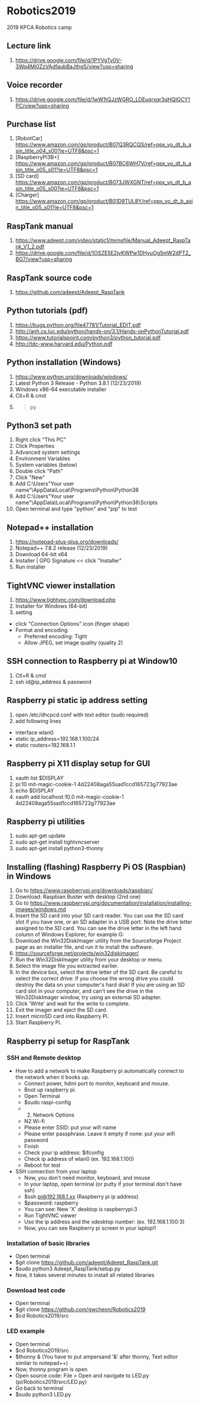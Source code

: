 # Robotics2019
2019 KPCA Robotics camp

## Lecture link
1. https://drive.google.com/file/d/1PYVgTv0V-3Wq4Mi0ZzVAdfaubBaJthgS/view?usp=sharing

## Voice recorder
1. https://drive.google.com/file/d/1wW1tQJzWGRO_LDEuqrxqr3qHQIGCY1PC/view?usp=sharing

## Purchase list
1. [RobotCar] https://www.amazon.com/gp/product/B07Q3RQCQS/ref=ppx_yo_dt_b_asin_title_o04_s00?ie=UTF8&psc=1
2. [RaspberryPi3B+] https://www.amazon.com/gp/product/B07BC6WH7V/ref=ppx_yo_dt_b_asin_title_o05_s01?ie=UTF8&psc=1
3. [SD card] https://www.amazon.com/gp/product/B073JWXGNT/ref=ppx_yo_dt_b_asin_title_o05_s00?ie=UTF8&psc=1
4. [Charger] https://www.amazon.com/gp/product/B01D9TUL8Y/ref=ppx_yo_dt_b_asin_title_o05_s01?ie=UTF8&psc=1

## RaspTank manual
1. https://www.adeept.com/video/static1/itemsfile/Manual_Adeept_RaspTank_V1_2.pdf
2. https://drive.google.com/file/d/1OSZE5E2jvKWPw1DHyuOg5mW2dPT2_BG7/view?usp=sharing

## RaspTank source code
1. https://github.com/adeept/Adeept_RaspTank

## Python tutorials (pdf)
1. https://bugs.python.org/file47781/Tutorial_EDIT.pdf
2. http://anh.cs.luc.edu/python/hands-on/3.1/Hands-onPythonTutorial.pdf
3. https://www.tutorialspoint.com/python3/python_tutorial.pdf
4. http://tdc-www.harvard.edu/Python.pdf

## Python installation (Windows)
1. https://www.python.org/downloads/windows/
2. Latest Python 3 Release - Python 3.8.1 (12/23/2019)
3. Windows x86-64 executable installer
4. Ctl+R & cmd
5. > py

## Python3 set path
1. Right click "This PC"
2. Click Properties
3. Advanced system settings
4. Environment Variables
5. System variables (below)
6. Double click "Path"
7. Click "New"
8. Add C:\Users\"Your user name"\AppData\Local\Programs\Python\Python38
9. Add C:\Users\"Your user name"\AppData\Local\Programs\Python\Python38\Scripts
10. Open terminal and type "python" and "pip" to test

## Notepad++ installation
1. https://notepad-plus-plus.org/downloads/
2. Notepad++ 7.8.2 release (12/23/2019)
3. Download 64-bit x64
4. Installer | GPG Signature << click "Installer"
5. Run installer

## TightVNC viewer installation
1. https://www.tightvnc.com/download.php
2. Installer for Windows (64-bit)
3. setting
  - click "Connection Options" icon (finger shape)
  - Format and encoding
    - Preferred encoding: Tight
    - Allow JPEG, set image quality (quality 2)

## SSH connection to Raspberry pi at Window10
1. Ctl+R & cmd
2. ssh id@ip_address & password

## Raspberry pi static ip address setting
1. open /etc/dhcpcd.conf with text editor (sudo required)
2. add following lines
  - interface wlan0
  - static ip_address=192.168.1.100/24
  - static routers=192.168.1.1
  
## Raspberry pi X11 display setup for GUI
1. xauth list $DISPLAY 
2. pi:10 mit-magic-cookie-1 4d22408aga55sad1ccd165723g77923ae
3. echo $DISPLAY
4. xauth add localhost:10.0 mit-magic-cookie-1 4d22408aga55sad1ccd165723g77923ae
  
## Raspberry pi utilities
1. sudo apt-get update
2. sudo apt-get install tightvncserver
3. sudo apt-get install python3-thonny

## Installing (flashing) Raspberry Pi OS (Raspbian) in Windows
1. Go to https://www.raspberrypi.org/downloads/raspbian/
2. Download: Raspbian Buster with desktop (2nd one)
3. Go to https://www.raspberrypi.org/documentation/installation/installing-images/windows.md
4. Insert the SD card into your SD card reader. You can use the SD card slot if you have one, or an SD adapter in a USB port. Note the drive letter assigned to the SD card. You can see the drive letter in the left hand column of Windows Explorer, for example G:
5. Download the Win32DiskImager utility from the Sourceforge Project page as an installer file, and run it to install the software.
6. https://sourceforge.net/projects/win32diskimager/
7. Run the Win32DiskImager utility from your desktop or menu.
8. Select the image file you extracted earlier.
9. In the device box, select the drive letter of the SD card. Be careful to select the correct drive: if you choose the wrong drive you could destroy the data on your computer's hard disk! If you are using an SD card slot in your computer, and can't see the drive in the Win32DiskImager window, try using an external SD adapter.
10. Click 'Write' and wait for the write to complete.
11. Exit the imager and eject the SD card.
12. Insert microSD card into Raspberry Pi.
13. Start Raspberry Pi.

## Raspberry pi setup for RaspTank
### SSH and Remote desktop
- How to add a network to make Raspberry pi automatically connect to the network when it books up.
  - Connect power, hdmi port to monitor, keyboard and mouse.
  - Boot up raspberry pi.
  - Open Terminal
  - $sudo raspi-config
  - 2. Network Options
  - N2 Wi-fi
  - Please enter SSID: put your wifi name
  - Please enter passphrase. Leave it empty if none: put your wifi password
  - Finish
  - Check your ip address: $ifconfig
  - Check ip address of wlan0 (ex. 192.168.1.100)
  - Reboot for test
- SSH connection from your laptop
  - Now, you don't need monitor, keyboard, and mouse
  - In your laptop, open terminal (or putty if your terminal don't have ssh)
  - $ssh pi@192.168.1.xx (Raspberry pi ip address)
  - $password: raspberry
  - You can see: New 'X' desktop is raspberrypi:3
  - Run TightVNC viewer
  - Use the ip address and the xdesktop number: (ex. 192.168.1.100:3)
  - Now, you can see Raspberry pi screen in your laptop!!
### Installation of basic libraries
- Open terminal
- $git clone https://github.com/adeept/Adeept_RaspTank.git
- $sudo python3 Adeept_RaspTank/setup.py
- Now, it takes several minutes to install all related libraries
### Download test code
- Open terminal
- $git clone https://github.com/gwcheon/Robotics2019
- $cd Robotics2019/src
### LED example
- Open terminal
- $cd Robotics2019/src
- $thonny & (You have to put ampersand '&' after thonny, Text editor similar to notepad++)
- Now, thonny program is open
- Open source code: File > Open and navigate to LED.py (pi/Robotics2019/src/LED.py)
- Go back to terminal
- $sudo python3 LED.py
